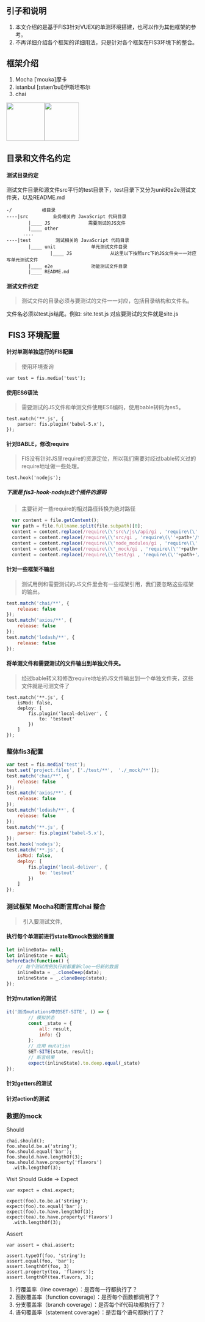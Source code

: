 ## 引子和说明
1. 本文介绍的是基于FIS3针对VUEX的单测环境搭建，也可以作为其他框架的参考。
2. 不再详细介绍各个框架的详细用法，只是针对各个框架在FIS3环境下的整合。


## 框架介绍
1. Mocha [ˈmoʊkə]摩卡
2. istanbul [ɪstænˈbul]伊斯坦布尔
3. chai 


<img src="http://cldup.com/xFVFxOioAU.svg" width = "100" height = "100" style="float:left"/>
<img src="https://camo.githubusercontent.com/431283cc1643d02167aac31067137897507c60fc/687474703a2f2f636861696a732e636f6d2f696d672f636861692d6c6f676f2e706e67" width = "90" height = "100" />


## 目录和文件名约定
#### 测试目录约定
测试文件目录和源文件src平行的test目录下，test目录下又分为unit和e2e测试文件夹，以及README.md
```
-/           根目录
----|src         业务相关的 JavaScript 代码目录
        |____ JS              需要测试的JS文件
        |____ other
      ....
----|test         测试相关的 JavaScript 代码目录
        |____ unit             单元测试文件目录
                |____ JS              从这里以下按照src下的JS文件夹一一对应写单元测试文件
        |____ e2e              功能测试文件目录
        |____ README.md        
```
#### 测试文件约定
> 测试文件的目录必须与要测试的文件一一对应，包括目录结构和文件名。

文件名必须以test.js结尾。例如: site.test.js 对应要测试的文件就是site.js

##  FIS3 环境配置
#### 针对单测单独运行的FIS配置
> 使用环境查询
```
var test = fis.media('test');
```

#### 使用ES6语法
> 需要测试的JS文件和单测文件使用ES6编码，使用bable转码为es5。
```
test.match('**.js', {
    parser: fis.plugin('babel-5.x'),
});
```

#### 针对BABLE，修改require
> FIS没有针对JS里require的资源定位，所以我们需要对经过bable转义过的require地址做一些处理。

```
test.hook('nodejs');
```
##### 下面是 fis3-hook-nodejs这个插件的源码
> 主要针对一些require的相对路径转换为绝对路径
``` javascript
  var content = file.getContent();
  var path = file.fullname.split(file.subpath)[0];
  content = content.replace(/require\(\'src\/js\/api/gi , 'require\(\''+path+'/testout/test/unit/_tools/api');
  content = content.replace(/require\(\'src/gi , 'require\(\''+path+'/testout/src');
  content = content.replace(/require\(\'node_modules/gi , 'require\(\''+path+'/node_modules')
  content = content.replace(/require\(\'_mock/gi , 'require\(\''+path+'/_mock')
  content = content.replace(/require\(\'test/gi , 'require\(\''+path+'/testout/test')
```
#### 针对一些框架不输出
> 测试用例和需要测试的JS文件里会有一些框架引用，我们要忽略这些框架的输出。
``` javascript
test.match('chai/**', {
    release: false
});
test.match('axios/**', {
    release: false
});
test.match('lodash/**', {
    release: false
});
```
#### 将单测文件和需要测试的文件输出到单独文件夹。
> 经过bable转义和修改require地址的JS文件输出到一个单独文件夹，这些文件就是可测文件了
```
test.match('**.js', {
    isMod: false,
    deploy: [
        fis.plugin('local-deliver', {
            to: 'testout'
        })
    ]
});

```

### 整体fis3配置
```javascript
var test = fis.media('test');
test.set('project.files', ['./test/**',  './_mock/**']);
test.match('chai/**', {
    release: false
});
test.match('axios/**', {
    release: false
});
test.match('lodash/**', {
    release: false
});
test.match('**.js', {
    parser: fis.plugin('babel-5.x'),
});
test.hook('nodejs');
test.match('**.js', {
    isMod: false,
    deploy: [
        fis.plugin('local-deliver', {
            to: 'testout'
        })
    ]
});
```

### 测试框架 Mocha和断言库chai 整合
>  引入要测试文件,
#### 执行每个单测前进行state和mock数据的重置
```javascript
let inlineData= null;
let inlineState = null;
beforeEach(function() {
    // 每个测试用例执行前都重新cloe一份新的数据
    inlineData = _.cloneDeep(data);
    inlineState = _.cloneDeep(state);
});
```
#### 针对mutation的测试
```javascript
it('测试mutations中的SET-SITE', () => {
        // 模拟状态
        const _state = {
            all: result,
            info: {}
        };
        // 应用 mutation
        SET-SITE(state, result);
        // 断言结果
        expect(inlineState).to.deep.equal(_state)
});
```
#### 针对getters的测试

#### 针对action的测试


### 数据的mock

Should
```
chai.should();
foo.should.be.a('string');
foo.should.equal('bar');
foo.should.have.lengthOf(3);
tea.should.have.property('flavors')
  .with.lengthOf(3);
```
                
Visit Should Guide →
Expect
```
var expect = chai.expect;

expect(foo).to.be.a('string');
expect(foo).to.equal('bar');
expect(foo).to.have.lengthOf(3);
expect(tea).to.have.property('flavors')
  .with.lengthOf(3);
```              

Assert
```
var assert = chai.assert;

assert.typeOf(foo, 'string');
assert.equal(foo, 'bar');
assert.lengthOf(foo, 3)
assert.property(tea, 'flavors');
assert.lengthOf(tea.flavors, 3);
```

1. 行覆盖率（line coverage）：是否每一行都执行了？
2. 函数覆盖率（function coverage）：是否每个函数都调用了？
3. 分支覆盖率（branch coverage）：是否每个if代码块都执行了？
4. 语句覆盖率（statement coverage）：是否每个语句都执行了？


